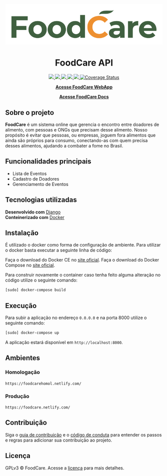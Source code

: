 <p align="center">
    <img src="docs/assets/images/id-visual/logo-green.png" alt="Logo">
</p>

<h1 align="center">FoodCare API</h1>

<p align="center">
    <a href="https://codeclimate.com/github/fga-eps-mds/2019.2-FoodCare/maintainability" alt="Manutenibilidade" >
        <img src="https://api.codeclimate.com/v1/badges/f32161ad0dd11e650c14/maintainability" />
    </a>
    <a href="https://travis-ci.org/fga-eps-mds/2019.2-FoodCare" alt="Status da build" >
        <img src="https://travis-ci.org/fga-eps-mds/2019.2-FoodCare.svg?branch=master" />
    </a>
    <a href="http://isitmaintained.com/project/fga-eps-mds/2019.2-FoodCare" alt="Porcentagem de issues abertas" >
        <img src="http://isitmaintained.com/badge/open/fga-eps-mds/2019.2-FoodCare.svg" />
    </a>
    <a href="http://isitmaintained.com/project/fga-eps-mds/2019.2-FoodCare" alt="Tempo médio para fechar uma issue" >
        <img src="http://isitmaintained.com/badge/resolution/fga-eps-mds/2019.2-FoodCare.svg" />
    </a>
    <a href="https://www.gnu.org/licenses/gpl-3.0" alt="Licença: GPL v3" >
        <img src="https://img.shields.io/badge/License-GPLv3-blue.svg" />
    </a>
    <a href='https://coveralls.io/github/fga-eps-mds/2019.2-FoodCare?branch=master'><img src='https://coveralls.io/repos/github/fga-eps-mds/2019.2-FoodCare/badge.svg?branch=master' alt='Coverage Status' />
    </a>
</p>

<p align="center">
    <a href="https://github.com/fga-eps-mds/2019.2-FoodCare-WebApp"><strong>Acesse FoodCare WebApp</strong></a>
</p>

<p align="center">
    <a href="https://fga-eps-mds.github.io/2019.2-FoodCare"><strong>Acesse FoodCare Docs</strong></a>
</p>

## Sobre o projeto

**FoodCare** é um sistema online que gerencia o encontro entre doadores de alimento, com pessoas e ONGs que precisam desse alimento. Nosso propósito é evitar que pessoas, ou empresas, joguem fora alimentos que ainda são próprios para consumo, conectando-as com quem precisa desses alimentos, ajudando a combater a fome no Brasil.

## Funcionalidades principais

- Lista de Eventos
- Cadastro de Doadores
- Gerenciamento de Eventos

## Tecnologias utilizadas

**Desenvolvido com** [Django](https://www.djangoproject.com/)  
**Conteinerizado com** [Docker](https://www.docker.com/)  

## Instalação

É utilizado o docker como forma de configuração de ambiente. Para utilizar o docker basta executar a seguinte linha de código:

Faça o download do Docker CE no [site oficial](https://docs.docker.com/engine/installation/).
Faça o download do Docker Compose no [site oficial](https://docs.docker.com/compose/install/).

Para construir novamente o container caso tenha feito alguma alteração no código utilize o seguinte comando:

```bash
[sudo] docker-compose build
```

## Execução

Para subir a aplicação no endereço `0.0.0.0` e na porta 8000 utilize o seguinte comando:

```bash
[sudo] docker-compose up
```

A aplicação estará disponível em `http://localhost:8000`.

<!-- ## Testes

Descreva e mostre como rodar testes. -->
## Ambientes

### Homologação

`https://foodcarehomol.netlify.com/`

### Produção

`https://foodcare.netlify.com/`

## Contribuição

Siga o [guia de contribuição](CONTRIBUTING.md) e o [código de conduta](CODE_OF_CONDUCT.md) para entender os passos e regras para adicionar sua contribuição ao projeto.

## Licença

GPLv3 © FoodCare. Acesse a [licença](LICENSE) para mais detalhes.
